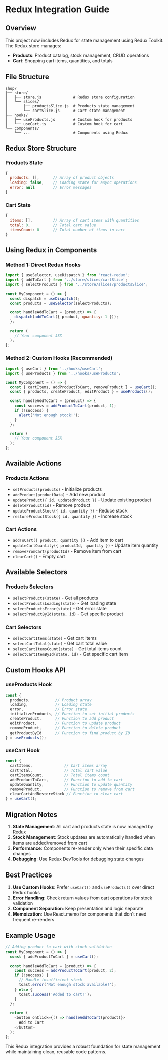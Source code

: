 # Redux Integration Guide

## Overview

This project now includes Redux for state management using Redux Toolkit. The Redux store manages:

- **Products**: Product catalog, stock management, CRUD operations
- **Cart**: Shopping cart items, quantities, and totals

## File Structure

```
shop/
├── store/
│   ├── store.js              # Redux store configuration
│   └── slices/
│       ├── productsSlice.js  # Products state management
│       └── cartSlice.js      # Cart state management
├── hooks/
│   ├── useProducts.js        # Custom hook for products
│   └── useCart.js            # Custom hook for cart
└── components/
    └── ...                   # Components using Redux
```

## Redux Store Structure

### Products State
```javascript
{
  products: [],      // Array of product objects
  loading: false,    // Loading state for async operations
  error: null        // Error messages
}
```

### Cart State
```javascript
{
  items: [],         // Array of cart items with quantities
  total: 0,          // Total cart value
  itemsCount: 0      // Total number of items in cart
}
```

## Using Redux in Components

### Method 1: Direct Redux Hooks

```javascript
import { useSelector, useDispatch } from 'react-redux';
import { addToCart } from '../store/slices/cartSlice';
import { selectProducts } from '../store/slices/productsSlice';

const MyComponent = () => {
  const dispatch = useDispatch();
  const products = useSelector(selectProducts);

  const handleAddToCart = (product) => {
    dispatch(addToCart({ product, quantity: 1 }));
  };

  return (
    // Your component JSX
  );
};
```

### Method 2: Custom Hooks (Recommended)

```javascript
import { useCart } from '../hooks/useCart';
import { useProducts } from '../hooks/useProducts';

const MyComponent = () => {
  const { cartItems, addProductToCart, removeProduct } = useCart();
  const { products, createProduct, editProduct } = useProducts();

  const handleAddToCart = (product) => {
    const success = addProductToCart(product, 1);
    if (!success) {
      alert('Not enough stock!');
    }
  };

  return (
    // Your component JSX
  );
};
```

## Available Actions

### Products Actions
- `setProducts(products)` - Initialize products
- `addProduct(productData)` - Add new product
- `updateProduct({ id, updatedProduct })` - Update existing product
- `deleteProduct(id)` - Remove product
- `updateProductStock({ id, quantity })` - Reduce stock
- `restoreProductStock({ id, quantity })` - Increase stock

### Cart Actions
- `addToCart({ product, quantity })` - Add item to cart
- `updateCartQuantity({ productId, quantity })` - Update item quantity
- `removeFromCart(productId)` - Remove item from cart
- `clearCart()` - Empty cart

## Available Selectors

### Products Selectors
- `selectProducts(state)` - Get all products
- `selectProductsLoading(state)` - Get loading state
- `selectProductsError(state)` - Get error state
- `selectProductById(state, id)` - Get specific product

### Cart Selectors
- `selectCartItems(state)` - Get cart items
- `selectCartTotal(state)` - Get cart total value
- `selectCartItemsCount(state)` - Get total items count
- `selectCartItemById(state, id)` - Get specific cart item

## Custom Hooks API

### useProducts Hook
```javascript
const {
  products,           // Product array
  loading,            // Loading state
  error,              // Error state
  initializeProducts, // Function to set initial products
  createProduct,      // Function to add product
  editProduct,        // Function to update product
  removeProduct,      // Function to delete product
  getProductById      // Function to find product by ID
} = useProducts();
```

### useCart Hook
```javascript
const {
  cartItems,              // Cart items array
  cartTotal,              // Total cart value
  cartItemsCount,         // Total items count
  addProductToCart,       // Function to add to cart
  updateQuantity,         // Function to update quantity
  removeProduct,          // Function to remove from cart
  clearCartAndRestoreStock // Function to clear cart
} = useCart();
```

## Migration Notes

1. **State Management**: All cart and products state is now managed by Redux
2. **Stock Management**: Stock updates are automatically handled when items are added/removed from cart
3. **Performance**: Components re-render only when their specific data changes
4. **Debugging**: Use Redux DevTools for debugging state changes

## Best Practices

1. **Use Custom Hooks**: Prefer `useCart()` and `useProducts()` over direct Redux hooks
2. **Error Handling**: Check return values from cart operations for stock validation
3. **Component Separation**: Keep presentation and logic separate
4. **Memoization**: Use React.memo for components that don't need frequent re-renders

## Example Usage

```javascript
// Adding product to cart with stock validation
const MyComponent = () => {
  const { addProductToCart } = useCart();
  
  const handleAddToCart = (product) => {
    const success = addProductToCart(product, 2);
    if (!success) {
      // Handle insufficient stock
      toast.error('Not enough stock available!');
    } else {
      toast.success('Added to cart!');
    }
  };
  
  return (
    <button onClick={() => handleAddToCart(product)}>
      Add to Cart
    </button>
  );
};
```

This Redux integration provides a robust foundation for state management while maintaining clean, reusable code patterns.
